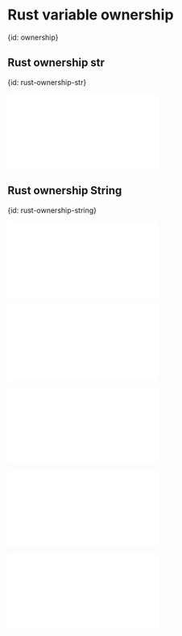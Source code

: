 # Rust variable ownership
{id: ownership}

## Rust ownership str
{id: rust-ownership-str}

![](examples/ownership/str.rs)

## Rust ownership String
{id: rust-ownership-string}

![](examples/ownership/string.rs)

![](examples/ownership/string_clone.rs)

![](examples/ownership/string_borrow.rs)

![](examples/ownership/string_function.rs)

![](examples/ownership/string_function_borrow.rs)


